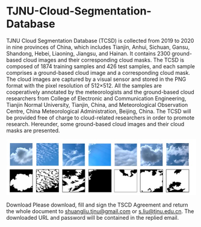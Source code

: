 # TJNU-Cloud-Segmentation-Database
TJNU Cloud Segmentation Database (TCSD) is collected from 2019 to 2020 in nine provinces of China, which includes Tianjin, Anhui, Sichuan, Gansu, Shandong, Hebei, Liaoning, Jiangsu, and Hainan. It contains 2300 ground-based cloud images and their corresponding cloud masks. The TCSD is composed of 1874 training samples and 426 test samples, and each sample comprises a ground-based cloud image and a corresponding cloud mask. The cloud images are captured by a visual sensor and stored in the PNG format with the pixel resolution of 512×512.  All the samples are cooperatively annotated by the meteorologists and the ground-based cloud researchers from College of Electronic and Communication Engineering, Tianjin Normal University, Tianjin, China, and Meteorological Observation Centre, China Meteorological Administration, Beijing, China. The TCSD will be provided free of charge to cloud-related researchers in order to promote research. Hereunder, some ground-based cloud images and their cloud masks are presented.

![image](image.jpg)

Download
Please download, fill and sign the TSCD Agreement and return the whole document to shuangliu.tjnu@gmail.com or s.liu@tjnu.edu.cn. The downloaded URL and password will be contained in the replied email.
